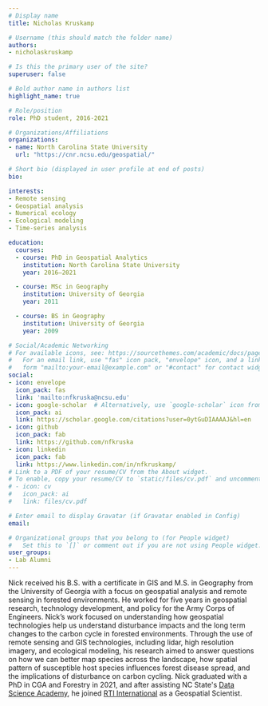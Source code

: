```yaml
---
# Display name
title: Nicholas Kruskamp

# Username (this should match the folder name)
authors:
- nicholaskruskamp

# Is this the primary user of the site?
superuser: false

# Bold author name in authors list
highlight_name: true

# Role/position
role: PhD student, 2016-2021

# Organizations/Affiliations
organizations:
- name: North Carolina State University
  url: "https://cnr.ncsu.edu/geospatial/"

# Short bio (displayed in user profile at end of posts)
bio: 

interests:
- Remote sensing
- Geospatial analysis
- Numerical ecology
- Ecological modeling
- Time-series analysis

education:
  courses:
  - course: PhD in Geospatial Analytics
    institution: North Carolina State University
    year: 2016–2021

  - course: MSc in Geography
    institution: University of Georgia
    year: 2011

  - course: BS in Geography
    institution: University of Georgia
    year: 2009

# Social/Academic Networking
# For available icons, see: https://sourcethemes.com/academic/docs/page-builder/#icons
#   For an email link, use "fas" icon pack, "envelope" icon, and a link in the
#   form "mailto:your-email@example.com" or "#contact" for contact widget.
social:
- icon: envelope
  icon_pack: fas
  link: 'mailto:nfkruska@ncsu.edu'
- icon: google-scholar  # Alternatively, use `google-scholar` icon from `ai` icon pack
  icon_pack: ai
  link: https://scholar.google.com/citations?user=0ytGuDIAAAAJ&hl=en
- icon: github
  icon_pack: fab
  link: https://github.com/nfkruska
- icon: linkedin
  icon_pack: fab
  link: https://www.linkedin.com/in/nfkruskamp/
# Link to a PDF of your resume/CV from the About widget.
# To enable, copy your resume/CV to `static/files/cv.pdf` and uncomment the lines below.
# - icon: cv
#   icon_pack: ai
#   link: files/cv.pdf

# Enter email to display Gravatar (if Gravatar enabled in Config)
email:

# Organizational groups that you belong to (for People widget)
#   Set this to `[]` or comment out if you are not using People widget.
user_groups:
- Lab Alumni
---
```


Nick received his B.S. with a certificate in GIS and M.S. in Geography from the University of Georgia with a focus on geospatial analysis and remote sensing in forested environments. He worked for five years in geospatial research, technology development, and policy for the Army Corps of Engineers. Nick’s work focused on understanding how geospatial technologies help us understand disturbance impacts and the long term changes to the carbon cycle in forested environments. Through the use of remote sensing and GIS technologies, including lidar, high resolution imagery, and ecological modeling, his research aimed to answer questions on how we can better map species across the landscape, how spatial pattern of susceptible host species influences forest disease spread, and the implications of disturbance on carbon cycling. Nick graduated with a PhD in CGA and Forestry in 2021, and after assisting NC State's [Data Science Academy](https://datascienceacademy.ncsu.edu/), he joined [RTI International](https://www.rti.org/) as a Geospatial Scientist.
